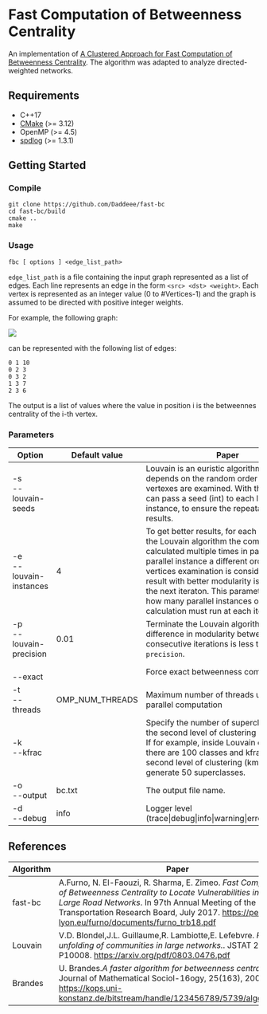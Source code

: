 # Fast Computation of Betweenness Centrality

An implementation of [A Clustered Approach for Fast Computation of Betweenness Centrality](https://people.licit-lyon.eu/furno/documents/furno_trb18.pdf). The algorithm was adapted to analyze directed-weighted networks.

## Requirements
* C++17
* [CMake](https://cmake.org/) (>= 3.12)
* OpenMP (>= 4.5)
* [spdlog](https://github.com/gabime/spdlog) (>= 1.3.1)

## Getting Started

### Compile

```
git clone https://github.com/Daddeee/fast-bc
cd fast-bc/build
cmake ..
make
```

### Usage
```
fbc [ options ] <edge_list_path>
```
```edge_list_path``` is a file containing the input graph represented as a list of edges. Each line represents an edge in the form ```<src> <dst> <weight>```. Each vertex is represented as an integer value (0 to #Vertices-1) and the graph is assumed to be directed with positive integer weights. 

For example, the following graph:

![](https://www.geeksforgeeks.org/wp-content/uploads/graph11.png)

can be represented with the following list of edges:
```
0 1 10
0 2 3
0 3 2
1 3 7
2 3 6
```

The output is a list of values where the value in position i is the betweennes centrality of the i-th vertex.

### Parameters

|Option   |Default value|Paper|
|---|---|---|
|-s<br>--louvain-seeds||Louvain is an euristic algorithm. The output depends on the random order in which vertexes are examined. With this option you can pass a seed (int) to each louvain instance, to ensure the repeatability of results.|
|-e<br>--louvain-instances|4|To get better results, for each iteration of the Louvain algorithm the communities are calculated multiple times in parallel. In each parallel instance a different order for vertices examination is considered. The result with better modularity is then kept for the next iteraton. This parameter specify how many parallel instances of the partition calculation must run at each iteration.|
|-p<br>--louvain-precision|0.01|Terminate the Louvain algorithm when the difference in modularity between consecutive iterations is less than ```louvain-precision```.|
|  <br>--exact| |Force exact betweenness computation
|-t<br>--threads|OMP_NUM_THREADS|Maximum number of threads used in parallel computation|
|-k<br>--kfrac||Specify the number of superclasses that the second level of clustering must create. If for example, inside Louvain community 0 there are 100 classes and kfrac=0.5, the second level of clustering (kmeans) will generate 50 superclasses. |
|-o<br>--output|bc.txt|The output file name.|
|-d<br>--debug|info|Logger level (trace\|debug\|info\|warning\|error\|critical\|off)|

## References

|Algorithm   |Paper   |
|---|---|
|fast-bc   |A.Furno, N. El-Faouzi, R. Sharma, E. Zimeo. *Fast Computation of Betweenness Centrality to Locate Vulnerabilities in Very Large Road Networks*. In 97th Annual Meeting of the Transportation Research Board, July 2017. https://people.licit-lyon.eu/furno/documents/furno_trb18.pdf|
|Louvain   |V.D. Blondel,J.L. Guillaume,R. Lambiotte,E. Lefebvre. *Fast unfolding of communities in large networks.*. JSTAT 2008: P10008. https://arxiv.org/pdf/0803.0476.pdf   |
|Brandes   |U. Brandes.*A faster algorithm for betweenness centrality*. Journal of Mathematical Sociol-16ogy, 25(163), 2001. https://kops.uni-konstanz.de/bitstream/handle/123456789/5739/algorithm.pdf   |

